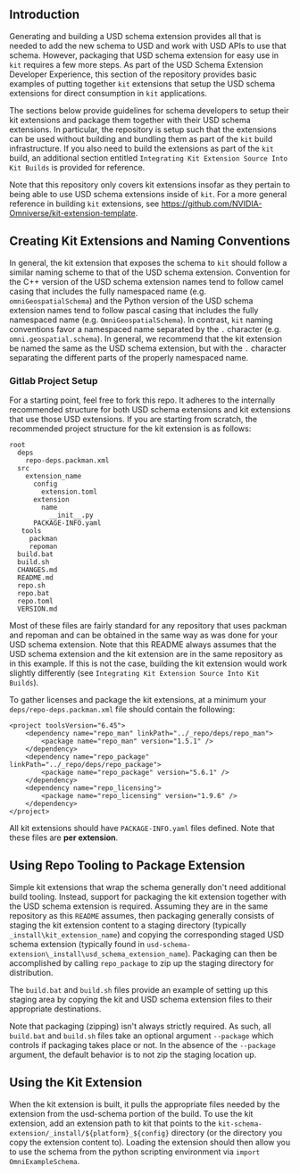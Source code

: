 ## Introduction

Generating and building a USD schema extension provides all that is needed to add the new schema to USD and work with USD APIs to use that schema.  However, packaging that USD schema extension for easy use in `kit` requires a few more steps.  As part of the USD Schema Extension Developer Experience, this section of the repository provides basic examples of putting together `kit` extensions that setup the USD schema extensions for direct consumption in `kit` applications.

The sections below provide guidelines for schema developers to setup their kit extensions and package them together with their USD schema extensions.  In particular, the repository is setup such that the extensions can be used without building and bundling them as part of the `kit` build infrastructure.  If you also need to build the extensions as part of the `kit` build, an additional section entitled `Integrating Kit Extension Source Into Kit Builds` is provided for reference.

Note that this repository only covers kit extensions insofar as they pertain to being able to use USD schema extensions inside of `kit`.  For a more general reference in building `kit` extensions, see https://github.com/NVIDIA-Omniverse/kit-extension-template.

## Creating Kit Extensions and Naming Conventions

In general, the kit extension that exposes the schema to `kit` should follow a similar naming scheme to that of the USD schema extension.  Convention for the C++ version of the USD schema extension names tend to follow camel casing that includes the fully namespaced name (e.g. `omniGeospatialSchema`) and the Python version of the USD schema extension names tend to follow pascal casing that includes the fully namespaced name (e.g. `OmniGeospatialSchema`).  In contrast, `kit` naming conventions favor a namespaced name separated by the `.` character (e.g. `omni.geospatial.schema`).  In general, we recommend that the kit extension be named the same as the USD schema extension, but with the `.` character separating the different parts of the properly namespaced name.

### Gitlab Project Setup

For a starting point, feel free to fork this repo.  It adheres to the internally recommended structure for both USD schema extensions and kit extensions that use those USD extensions.  If you are starting from scratch, the recommended project structure for the kit extension is as follows:

```
root
  deps
    repo-deps.packman.xml
  src
    extension_name
      config
        extension.toml
      extension
        name
          __init__.py
      PACKAGE-INFO.yaml
   tools
     packman
     repoman
  build.bat
  build.sh
  CHANGES.md
  README.md
  repo.sh
  repo.bat
  repo.toml
  VERSION.md
```

Most of these files are fairly standard for any repository that uses packman and repoman and can be obtained in the same way as was done for your USD schema extension.  Note that this README always assumes that the USD schema extension and the kit extension are in the same repository as in this example.  If this is not the case, building the kit extension would work slightly differently (see `Integrating Kit Extension Source Into Kit Builds`).

To gather licenses and package the kit extensions, at a minimum your `deps/repo-deps.packman.xml` file should contain the following:

```
<project toolsVersion="6.45">
    <dependency name="repo_man" linkPath="../_repo/deps/repo_man">
        <package name="repo_man" version="1.5.1" />
    </dependency>
    <dependency name="repo_package" linkPath="../_repo/deps/repo_package">
        <package name="repo_package" version="5.6.1" />
    </dependency>
    <dependency name="repo_licensing">
        <package name="repo_licensing" version="1.9.6" />
    </dependency>
</project>
```

All kit extensions should have `PACKAGE-INFO.yaml` files defined.  Note that these files are **per extension**.

## Using Repo Tooling to Package Extension

Simple kit extensions that wrap the schema generally don't need additional build tooling.  Instead, support for packaging the kit extension together with the USD schema extension is required.  Assuming they are in the same repository as this `README` assumes, then packaging generally consists of staging the kit extension content to a staging directory (typically `_install\kit_extension_name`) and copying the corresponding staged USD schema extension (typically found in `usd-schema-extension\_install\usd_schema_extension_name`).  Packaging can then be accomplished by calling `repo_package` to zip up the staging directory for distribution.

The `build.bat` and `build.sh` files provide an example of setting up this staging area by copying the kit and USD schema extension files to their appropriate destinations.

Note that packaging (zipping) isn't always strictly required.  As such, all `build.bat` and `build.sh` files take an optional argument `--package` which controls if packaging takes place or not.  In the absence of the `--package` argument, the default behavior is to not zip the staging location up.

## Using the Kit Extension

When the kit extension is built, it pulls the appropriate files needed by the extension from the usd-schema portion of the build.  To use the kit extension, add an extension path to kit that points to the `kit-schema-extension/_install/${platform}_${config}` directory (or the directory you copy the extension content to).  Loading the extension should then allow you to use the schema from the python scripting environment via `import OmniExampleSchema`.